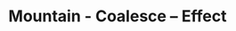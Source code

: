 ---
title: Mountain - Coalesce – Effect
builder: true
type: coming-soon

# Content section
sections:
  - headerSection
  - servicesSection
  - subscribeSection
  - contactSection
  - mapSection

# Background effect
coalesceEffect: 
  enable: true
  speed: 0.1
  particleCount: "700"
  backgroundColor: "#1E1C1C"

---